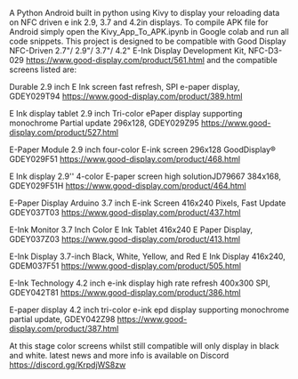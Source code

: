 A Python Android built in python using Kivy to display your reloading data on NFC driven e ink 2.9, 3.7 and 4.2in displays.
To compile APK file for Android simply open the Kivy_App_To_APK.ipynb in Google colab and run all code snippets.
This project is designed to be compatible with Good Display NFC-Driven 2.7"/ 2.9"/ 3.7"/ 4.2" E-Ink Display Development Kit, NFC-D3-029 https://www.good-display.com/product/561.html
and the compatible screens listed are:

Durable 2.9 inch E Ink screen fast refresh, SPI e-paper display, GDEY029T94 https://www.good-display.com/product/389.html

E Ink display tablet 2.9 inch Tri-color ePaper display supporting monochrome Partial update 296x128, GDEY029Z95 https://www.good-display.com/product/527.html

E-Paper Module 2.9 inch four-color E-ink screen 296x128 GoodDisplay® GDEY029F51 https://www.good-display.com/product/468.html

E Ink display 2.9'' 4-color E-paper screen high solutionJD79667 384x168, GDEY029F51H https://www.good-display.com/product/464.html

E-Paper Display Arduino 3.7 inch E-ink Screen 416x240 Pixels, Fast Update GDEY037T03 https://www.good-display.com/product/437.html

E-Ink Monitor 3.7 Inch Color E Ink Tablet 416x240 E Paper Display, GDEY037Z03 https://www.good-display.com/product/413.html

E-Ink Display 3.7-inch Black, White, Yellow, and Red E Ink Display 416x240, GDEM037F51 https://www.good-display.com/product/505.html

E-Ink Technology 4.2 inch e-ink display high rate refresh 400x300 SPI, GDEY042T81 https://www.good-display.com/product/386.html

E-paper display 4.2 inch tri-color e-ink epd display supporting monochrome partial update, GDEY042Z98 https://www.good-display.com/product/387.html

At this stage color screens whilst still compatible will only display in black and white.
latest news and more info is available on Discord https://discord.gg/KrpdjWS8zw
